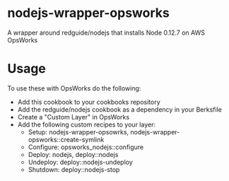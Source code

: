 # nodejs-wrapper-opsworks
A wrapper around redguide/nodejs that installs Node 0.12.7 on AWS OpsWorks

# Usage

To use these with OpsWorks do the following:

* Add this cookbook to your cookbooks repository
* Add the redguide/nodejs cookbook as a dependency in your Berksfile
* Create a "Custom Layer" in OpsWorks
* Add the following custom recipes to your layer:
  * Setup: nodejs-wrapper-opsowrks, nodejs-wrapper-opsworks::create-symlink
  * Configure: opsworks_nodejs::configure
  * Deploy: nodejs, deploy::nodejs
  * Undeploy: deploy::nodejs-undeploy
  * Shutdown: deploy::nodejs-stop
